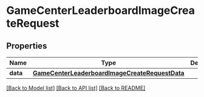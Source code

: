 # GameCenterLeaderboardImageCreateRequest

## Properties
Name | Type | Description | Notes
------------ | ------------- | ------------- | -------------
**data** | [**GameCenterLeaderboardImageCreateRequestData**](GameCenterLeaderboardImageCreateRequestData.md) |  | 

[[Back to Model list]](../README.md#documentation-for-models) [[Back to API list]](../README.md#documentation-for-api-endpoints) [[Back to README]](../README.md)


